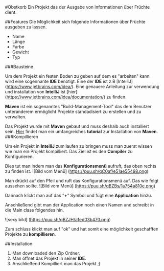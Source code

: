 #Obstkorb
Ein Projekt das der Ausgabe von Informationen über Früchte dient.


##Features
Die Möglichkeit sich folgende Informationen über Früchte ausgeben zu lassen.
* Name
* Länge
* Farbe
* Gewicht
* Typ


###Bausteine
 
Um dem Projekt ein festen Boden zu geben auf dem es "arbeiten" kann wird eine sogennante __IDE__ benötigt. 
Eine der __IDE__ ist z.B [IntelliJ] (https://www.jetbrains.com/idea/).
Eine genauere Anleitung zur verwendung und installation von __IntelliJ__ ist [hier] (https://www.jetbrains.com/idea/documentation/) zu finden.

__Maven__ ist ein sogenanntes "Build-Management-Tool" das dem Benutzer unteranderem ermöglicht Projekte standadisiert zu erstellen und zu verwalten.

Das Projekt wurde mit __Maven__ gebaut und muss deshalb auch installiert sein.
[Hier](https://maven.apache.org/guides/getting-started/index.html) findet man ein umfangreiches __tutorial__ zur Installation von __Maven__.
###Kompillieren

Um ein Projekt in __IntelliJ__ zum laufen zu bringen muss man zuerst wissen wie man ein Projekt kompilliert.
Das Ziel ist es den __Compiler__ zu Konfigurieren.

Dies tut man indem man das __Konfigurationsmenü__ aufruft, das oben rechts zu finden ist.
![Bild vom Menü] (https://puu.sh/qC0af/e51ae55498.png)


Man drückt auf den Pfeil und ruft das Konfigurationsmenü auf.
Das wie folgt aussehen sollte. 
![Bild vom Menü] (https://puu.sh/qBZBs/1a754a810e.png)

Dannach klickt man auf das "__+__" Symbol und fügt eine __Application__ hinzu.

Anschließend gibt man der Application noch einen Namen und schreibt in die Main class folgendes hin.

 
![sexy bild] (https://puu.sh/qBZJH/a1ed03b470.png)

Zum schluss klickt man auf "ok" und hat somit eine möglichkeit geschafffen Projekte zu __kompillieren__.




##Installation

1. Man downloaded den Zip Ordner.
2. Man öffnet das Projekt in seiner __IDE__.
3. Anschließend Kompilliert man das Projekt ;)

